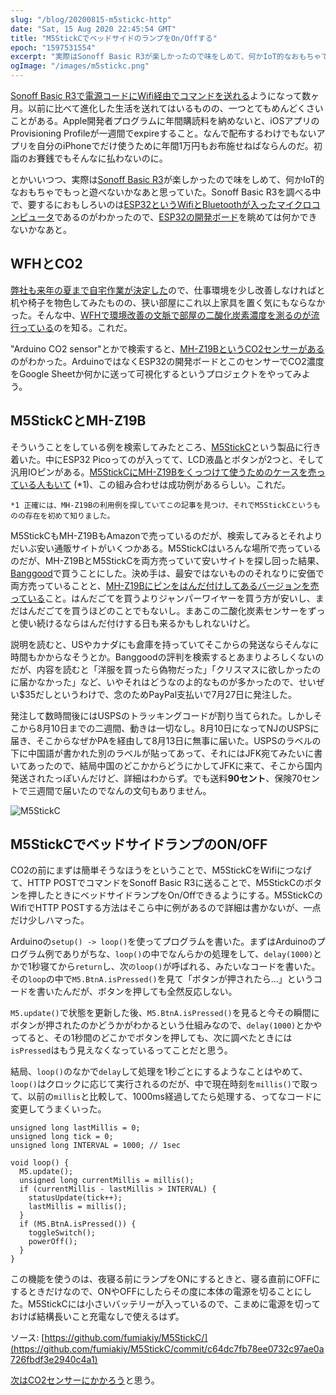 ```yaml
---
slug: "/blog/20200815-m5stickc-http"
date: "Sat, 15 Aug 2020 22:45:54 GMT"
title: "M5StickCでベッドサイドのランプをOn/Offする"
epoch: "1597531554"
excerpt: "実際はSonoff Basic R3が楽しかったので味をしめて、何かIoT的なおもちゃでもっと遊べないかなあと思っていた。Sonoff Basic R3を調べる中で、要するにおもしろいのはESP32というWifiとBluetoothが入ったマイクロコンピュータであるのがわかったので、ESP32の開発ボードを眺めては何かできないかなあと。"
ogImage: "/images/m5stickc.png"
---
```


[Sonoff Basic R3で電源コードにWifi経由でコマンドを送れる](https://medium.com/@fumiakiy/f5498b92027b)ようになって数ヶ月。以前に比べて進化した生活を送れてはいるものの、一つとてもめんどくさいことがある。Apple開発者プログラムに年間購読料を納めないと、iOSアプリのProvisioning Profileが一週間でexpireすること。なんで配布するわけでもないアプリを自分のiPhoneでだけ使うために年間1万円もお布施せねばならんのだ。初詣のお賽銭でもそんなに払わないのに。

とかいいつつ、実際は[Sonoff Basic R3](https://sonoff.tech/product/wifi-diy-smart-switches/basicr3)が楽しかったので味をしめて、何かIoT的なおもちゃでもっと遊べないかなあと思っていた。Sonoff Basic R3を調べる中で、要するにおもしろいのは[ESP32というWifiとBluetoothが入ったマイクロコンピュータ](https://www.espressif.com/en/products/socs/esp32)であるのがわかったので、[ESP32の開発ボード](https://www.espressif.com/en/products/devkits)を眺めては何かできないかなあと。

## WFHとCO2

[弊社も来年の夏まで自宅作業が決定した](https://www.facebook.com/hello.iandco/posts/1186593688375252)ので、仕事環境を少し改善しなければと机や椅子を物色してみたものの、狭い部屋にこれ以上家具を置く気にもならなかった。そんな中、[WFHで環境改善の文脈で部屋の二酸化炭素濃度を測るのが流行っている](https://bunshun.jp/articles/-/36791)のを知る。これだ。

"Arduino CO2 sensor"とかで検索すると、[MH-Z19BというCO2センサーがある](https://www.winsen-sensor.com/sensors/co2-sensor/mh-z19b.html)のがわかった。ArduinoではなくESP32の開発ボードとこのセンサーでCO2濃度をGoogle Sheetか何かに送って可視化するというプロジェクトをやってみよう。

## M5StickCとMH-Z19B

そういうことをしている例を検索してみたところ、[M5StickC](https://m5stack.com/collections/m5-core/products/stick-c)という製品に行き着いた。中にESP32 Picoってのが入ってて、LCD液晶とボタンが2つと、そして汎用IOピンがある。[M5StickCにMH-Z19Bをくっつけて使うためのケースを売っている人もいて](https://kitto-yakudatsu.com/archives/7286) (*1)、この組み合わせは成功例があるらしい。これだ。

```
*1 正確には、MH-Z19Bの利用例を探していてこの記事を見つけ、それでM5StickCというものの存在を初めて知りました。
```

M5StickCもMH-Z19BもAmazonで売っているのだが、検索してみるとそれよりだいぶ安い通販サイトがいくつかある。M5StickCはいろんな場所で売っているのだが、MH-Z19BとM5StickCを両方売っていて安いサイトを探し回った結果、[Banggood](https://www.banggood.com/)で買うことにした。決め手は、最安ではないもののそれなりに安価で両方売っていることと、[MH-Z19Bにピンをはんだ付けしてあるバージョンを売っている](https://www.banggood.com/MH-Z19-MH-Z19B-Infrared-CO2-Sensor-Module-Carbon-Dioxide-Gas-Sensor-for-CO2-Monitor-0-5000ppm-MH-Z19B-NDIR-with-Pin-p-1693604.html?rmmds=search&cur_warehouse=CN)こと。はんだごてを買うよりジャンパーワイヤーを買う方が安いし、まだはんだごてを買うほどのことでもないし。まあこの二酸化炭素センサーをずっと使い続けるならはんだ付けする日も来るかもしれないけど。

説明を読むと、USやカナダにも倉庫を持っていてそこからの発送ならそんなに時間もかからなそうとか。Banggoodの評判を検索するとあまりよろしくないのだが、内容を読むと「洋服を買ったら偽物だった」「クリスマスに欲しかったのに届かなかった」など、いやそれはどうなのよ的なものが多かったので、せいぜい$35だしというわけで、念のためPayPal支払いで7月27日に発注した。

発注して数時間後にはUSPSのトラッキングコードが割り当てられた。しかしそこから8月10日までの二週間、動きは一切なし。8月10日になってNJのUSPSに届き、そこからなぜかPAを経由して8月13日に無事に届いた。USPSのラベルの下に中国語が書かれた別のラベルが貼ってあって、それにはJFK宛てみたいに書いてあったので、結局中国のどこかからどうにかしてJFKに来て、そこから国内発送されたっぽいんだけど、詳細はわからず。でも送料**90セント**、保険70セントで三週間で届いたのでなんの文句もありません。

![M5StickC](/images/m5stickc.png)

## M5StickCでベッドサイドランプのON/OFF

CO2の前にまずは簡単そうなほうをということで、M5StickCをWifiにつなげて、HTTP POSTでコマンドをSonoff Basic R3に送ることで、M5StickCのボタンを押したときにベッドサイドランプをOn/Offできるようにする。M5StickCのWifiでHTTP POSTする方法はそこら中に例があるので詳細は書かないが、一点だけ少しハマった。

Arduinoの`setup() -> loop()`を使ってプログラムを書いた。まずはArduinoのプログラム例でありがちな、`loop()`の中でなんらかの処理をして、`delay(1000)`とかで1秒寝てから`return`し、次`のloop()`が呼ばれる、みたいなコードを書いた。その`loop`の中で`M5.BtnA.isPressed()`を見て「ボタンが押されたら...」というコードを書いたんだが、ボタンを押しても全然反応しない。

`M5.update()`で状態を更新した後、`M5.BtnA.isPressed()`を見ると今その瞬間にボタンが押されたのかどうかがわかるという仕組みなので、`delay(1000)`とかやってると、その1秒間のどこかでボタンを押しても、次に調べたときには`isPressed`はもう見えなくなっているってことだと思う。

結局、`loop()`のなかで`delay`して処理を1秒ごとにするようなことはやめて、`loop()`はクロックに応じて実行されるのだが、中で現在時刻を`millis()`で取って、以前の`millis`と比較して、1000ms経過してたら処理する、ってなコードに変更してうまくいった。

```
unsigned long lastMillis = 0;
unsigned long tick = 0;
unsigned long INTERVAL = 1000; // 1sec

void loop() {
  M5.update();
  unsigned long currentMillis = millis();
  if (currentMillis - lastMillis > INTERVAL) {
    statusUpdate(tick++);
    lastMillis = millis();
  }
  if (M5.BtnA.isPressed()) {
    toggleSwitch();
    powerOff();
  }
}
```

この機能を使うのは、夜寝る前にランプをONにするときと、寝る直前にOFFにするときだけなので、ONやOFFにしたらその度に本体の電源を切ることにした。M5StickCには小さいバッテリーが入っているので、こまめに電源を切っておけば結構長いこと充電なしで使えるはず。

ソース: [https://github.com/fumiakiy/M5StickC/](https://github.com/fumiakiy/M5StickC/commit/c64dc7fb78ee0732c97ae0a726fbdf3e2940c4a1)

[次はCO2センサーにかかろう](/blog/20200815-m5stickc-mhz19b)と思う。

